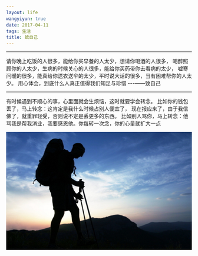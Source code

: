 ```yaml
---
layout: life
wangyiyun: true
date: 2017-04-11
tags: 生活
title: 致自己
---
```


*************


请你晚上吃饭的人很多，能给你买早餐的人太少，想请你喝酒的人很多，
喝醉照顾你的人太少，生病的时候关心的人很多，能给你买药带你去看病的太少，
嘘寒问暖的很多，能真给你送衣送伞的太少，平时说大话的很多，当有困难帮你的人太少。
用心体会，到底什么人真正值得我们知足与珍惜 ---——致自己


----

有时候遇到不顺心的事，心里面就会生烦恼，这时就要学会转念。
比如你的钱包丢了，马上转念：这肯定是我什么时候占别人便宜了，
现在报应来了，由于我信佛了，就重罪轻受，否则说不定是丢更多的东西。
比如别人骂你，马上转念：他骂我是帮我消业，我要感恩他。你每转一次念，你的心量就扩大一点   

![](/life/2017/2017res/4-11/01.jpg)